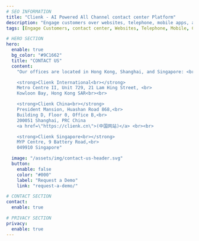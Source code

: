 ```yaml
---
# SEO INFORMATION
title: "Clienk - AI Powered All Channel contact center Platform"
description: "Engage customers over websites, telephone, mobile apps, and social media channels like WeChat, WhatsApp, Facebook, Instagram, and many other popular messaging apps."
tags: [Engage Customers, contact center, Websites, Telephone, Mobile, Channels, WeChat, WhatsApp, Facebook, Instagram, Line]

# HERO SECTION
hero:
  enable: true
  bg_color: "#9C1662"
  title: "CONTACT US"
  content: 
    "Our offices are located in Hong Kong, Shanghai, and Singapore: <br><br>

    <strong>Clienk International<br></strong>
    Metro Centre II, Unit 729, 21 Lam Hing Street, <br>
    Kowloon Bay, Hong Kong SAR<br><br>

    <strong>Clienk China<br></strong>
    President Mansion, Huashan Road 868,<br>
    Building D, Floor 0, Office B,<br>
    200051 Shanghai, PRC China
    <a href=\"https://clienk.cn\">(中国网站)</a> <br><br>

    <strong>Clienk Singapore<br></strong>
    MYP Centre, 9 Battery Road,<br>
    049910 Singapore"

  image: "/assets/img/contact-us-header.svg"
  button:
    enable: false
    color: "#000"
    label: "Request a Demo"
    link: "request-a-demo/"

# CONTACT SECTION
contact:
  enable: true

# PRIVACY SECTION
privacy:
  enable: true
---
```

